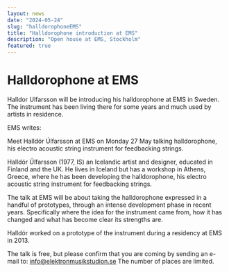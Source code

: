 ```yaml
---
layout: news
date: "2024-05-24"
slug: "halldorophoneEMS"
title: "Halldorophone introduction at EMS"
description: "Open house at EMS, Stockholm"
featured: true
---
```


<script>
    import CaptionedImage from "../../components/Images/CaptionedImage.svelte"
</script>

<CaptionedImage
    src="news/halldor.png"
    alt="Halldorophone introduction at EMS"
    caption="Halldor Ulfarsson at EMS"
/>

# Halldorophone at EMS

Halldor Ulfarsson will be introducing his halldorophone at EMS in Sweden. The instrument has been living there for some years and much used by artists in residence. 

EMS writes:

Meet Halldór Úlfarsson at EMS on Monday 27 May talking halldorophone, his electro acoustic string instrument for feedbacking strings.

Halldór Úlfarsson (1977, IS) an Icelandic artist and designer, educated in Finland and the UK. He lives in Iceland but has a workshop in Athens, Greece, where he has been developing the halldorophone, his electro acoustic string instrument for feedbacking strings.

The talk at EMS will be about taking the halldorophone expressed in a handful of prototypes, through an intense development phase in recent years. Specifically where the idea for the instrument came from, how it has changed and what has become clear its strengths are.

Halldór worked on a prototype of the instrument during a residency at EMS in 2013.

The talk is free, but please confirm that you are coming by sending an e-mail to: info@elektronmusikstudion.se The number of places are limited.
